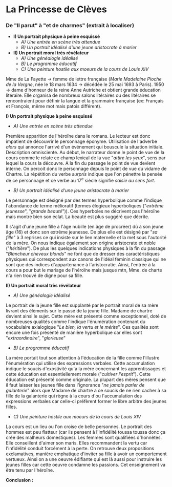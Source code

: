 # La Princesse de Clèves
### De "Il parut" à "et de charmes" (extrait à localiser)

* **I) Un portrait physique à peine esquissé**
    * *A) Une entrée en scène très attendue*
    * *B) Un portrait idéalisé d'une jeune aristocrate à marier*
* **II) Un portrait moral très révélateur**
    * *A) Une généalogie idéalisé*
    * *B) Le programme éducatif*
    * *C) Une peinture hostile aux moeurs de la cours de Louis XIV*

Mme de La Fayette -> femme de lettre française (*Marie Madelaine Pioche de la Vergne*, née le 18 mars 1634 -> décédée le 25 mai 1693 à Paris). 1950 -> dame d'honneur de la reine Anne Autriche et obtient grande éducation litéraire. Elle organisa de nombreux salons litéraires ou des litéraires se rencontraient pour définir la langue et la grammaire française (ex: Français et François, même mot mais patois différent).

**I) Un portrait physique à peine esquissé**
* *A) Une entrée en scène très attendue*

Première apparition de l'héroïne dans le romans. Le lecteur est donc impatient de découvrir le personnage éponyme. Utilisation de l'adverbe *alors* qui annonce l'arrivé d'un événement qui bouscule la situation initiale. Description omnisciente. Au début, le narrateur donne le point de vue de la cours comme le relate ce champ lexical de la vue "*attire les yeux*", sens par lequel la cours la découvre. A la fin du passage le point de vue devient interne. On percoit donc le personnage depuis le point de vue du vidame de Chartre. La répétition du verbe *surpris* indique que l'on pénettre la pensée de ce personnage et ce verbe au 17<sup>e</sup> siècle signifie *saisie au sens fort*.
* *B) Un portrait idéalisé d'une jeune aristocrate à marier*

Le personnage est désigné par des termes hyperbolique comme l'indique l'abondance de terme mélioratif (termes élogieux hyperboliques ("*extrême jeunesse*", "*grande beauté*")). Ces hyperboles ne décrivent pas l'héroïne mais montre bien son éclat. La beauté est plus suggéré que décrite.

Il s'agit d'une jeune fille à l'âge nubille (en âge de procréer) dû à son jeune âge (16) et donc son extrême jeunesse. De plus elle est désigné par "*sa fille*" à 3 reprises ce qui insiste sur le lien maternelle et la met sous l'autorité de la mère. On nous indique également son origine aristocrate et noble ("*héritière*"). De plus les quelques indications physiques à la fin du passage "*Blancheur cheveux blonds*" ne font que de dresser des caractéristiques physiques qui correspondent aux canons de l'idéal féminin classique qui ne sont que des indices d'appartenance à l'aristocratie. Ainsi, l'entrée à la cours a pour but le mariage de l'héroïne mais jusque mtn, Mme. de charte n'a rien trouvé de digne pour sa fille.

**II) Un portrait moral très révélateur**
* *A) Une généalogie idéalisé*

Le portrait de la jeune fille est supplanté par le portrait moral de sa mère livrant des élèments sur le passé de la jeune fille. Madame de chartre devient ainsi le sujet. Cette mère est présenté comme exceptionnel, doté de nombreuses qualités comme l'indique l'énumération contenant du vocabulaire axialogique "*Le bien, la vertu et le mérite*". Ces qualités sont encore une fois présenté de manière hyperbolique car elles sont "*extraordinaire*", "*glorieuse*"

* *B) Le programme éducatif*

La mère portait tout son attention à l'éducation de la fille comme l'illustre l'énumération qui utilise des expressions verbales. Cette accumulation indique le soucis d'exostivité qu'a la mère concernant les apprentissages et cette éducation est essentiellement morale ("*cultiver l'esprit*"). Cette éducation est présenté comme originale. La plupart des mères pensent que il faut laisser les jeunes fille dans l'ignorance "*ne jamais parler de galanterie*" alors que Madame de chartre a ce soucis de ne rien cacher à sa fille de la galanterie qui règne à la cours d'ou l'accumulation des expressions verbales car celle-ci préfèrent former le libre arbitre des jeunes filles.

*  *C) Une peinture hostile aux moeurs de la cours de Louis XIV*

La cours est un lieu ou l'on croise de belle personnes. Le portrait des hommes est peu flatteur (car ils pensent à l'infidélité toussa toussa donc ça crée des malheurs domestiques). Les femmes sont qualifiées d'honnêtes. Elle conseillent d'aimer son maris. Elles recommandent la vertu car l'infidélité conduit forcément à la perte. On retrouve deux propositions exclamatives, manière emphatique d'inviter sa fille à avoir un comportement vertueux. Ainsi on a une oeuvre édifiante qui est là aussi pour instruire les jeunes filles car cette oeuvre condamne les passions. Cet enseignement va être tenu par l'héroïne.

**Conclusion :**
